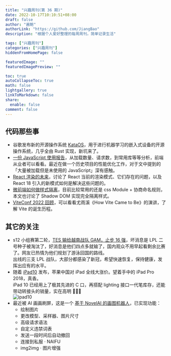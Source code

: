 ```yaml
---
title: "兴趣周刊(第 36 期)"
date: 2022-10-17T10:10:51+08:00
draft: false
author: "酱鲍"
authorLink: "https://github.com/JiangBao"
description: "根据个人爱好整理的每周周刊，简单记录生活"

tags: ["兴趣周刊"]
categories: ["兴趣周刊"]
hiddenFromHomePage: false

featuredImage: ""
featuredImagePreview: ""

toc: true
autoCollapseToc: true
math: false
lightgallery: true
linkToMarkdown: false
share:
  enable: false
comment: false
---
```


<!--more-->

## 代码那些事
* 谷歌发布新的开源操作系统 [KataOS](https://opensource.googleblog.com/2022/10/announcing-kataos-and-sparrow.html)，用于进行机器学习的嵌入式设备的开源操作系统，几乎全由 Rust 实现，新坑来了。
* [一份 JavaScript 使用报告](https://almanac.httparchive.org/en/2022/javascript)，从加载数量、请求数，到常用库等等分析，前端从业者可以看看。最近在做一个历史项目的性能优化工作，对于文中提到的「大量被加载但是未使用的 JavaScript」深有感触。
* [React 渲染的未来](https://mp.weixin.qq.com/s/8j1-ZT_dfzHf9NA4KNuaNQ)，讨论了 React 当前的渲染模式、它们存在的问题，以及 React 18 引入的新模式如何是解决这些问题的。
* [微前端如何做样式隔离](https://mp.weixin.qq.com/s/AYI0FGFBOG1QAlbo5qVixQ)，目前比较常用的还是 css Module + 协商命名规则，本文也讨论了 Shadow DOM 实现完全隔离样式。
* [ViteConf 2022 回顾](https://viteconf.org/2022/replay)，可以看看尤雨溪《How Vite Came to Be》的演讲，了解 Vite 的诞生历程。

## 其它的关注
* s12 小组赛第二轮，[TES 输给越南战队 GAM，止步 16 强](https://www.163.com/dy/article/HJPMAQ0D0546TPMR.html)，坏消息是 LPL 二号种子被淘汰了，好消息是他们四点多就输了，国内观众不用早起看剩余比赛了。网友已热情为他们规划了游泳回国的路线。  
  出线的三支 LPL 战队，大部分都感染了新冠，希望快速恢复，保持健康，发挥出应有的水平。
* 随着 [iPad10](https://www.apple.com.cn/ipad-10.9/) 发布，苹果中国对 iPad 全线大涨价。望着手中的 iPad Pro 2018，真香。  
  iPad 10 已经用上了极其先进的 C 口，再搭配 lighting 接口一代笔库存，还能带动转接头的销量，实在高明 🐶🐶🐶  
  ![ipad10](https://pbs.twimg.com/media/FfZdBYQakAEVWaV?format=jpg&name=large)
* 最近被 AI 画画刷屏，这是一个 [基于 NovelAI 的画图机器人](https://github.com/koishijs/novelai-bot)，已实现功能：
  * 绘制图片
  * 更改模型、采样器、图片尺寸
  * 高级请求语法
  * 自定义违禁词表
  * 发送一段时间后自动撤回
  * 连接到私服 · NAIFU
  * img2img · 图片增强
